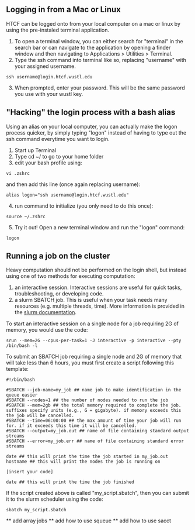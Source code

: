 ## Logging in from a Mac or Linux
HTCF can be logged onto from your local computer on a mac or linux by using the pre-instaled terminal application.
1. To open a terminal window, you can either search for "terminal" in the search bar or can navigate to the application by opening a finder window and then navigating to Applications > Utilities > Terminal.
2. Type the ssh command into terminal like so, replacing "username" with your assigned username.

```
ssh username@login.htcf.wustl.edu
```

3. When prompted, enter your password. This will be the same password you use with your wustl key.

## "Hacking" the login process with a bash alias
Using an alias on your local computer, you can actually make the logon process quicker, by simply typing "logon" instead of having to type out the ssh command everytime you want to login.

1. Start up Terminal
2. Type cd ~/ to go to your home folder
3. edit your bash profile using:
```
vi .zshrc
```
and then add this line (once again replacing username):
```
alias logon="ssh username@login.htcf.wustl.edu"
```
4. run command to initialize (you only need to do this once):
```
source ~/.zshrc
```
5. Try it out! Open a new terminal window and run the "logon" command:
```
logon
```

## Running a job on the cluster

Heavy computation should not be performed on the login shell, but instead using one of two methods for executing computation:

1. an interactive session. Interactive sessions are useful for quick tasks, troubleshooting, or developing code. 
2. a slurm SBATCH job. This is useful when your task needs many resources (e.g. multiple threads, time). More information is provided in the [slurm documentation](https://slurm.schedmd.com/documentation.html).

To start an interactive session on a single node for a job requiring 2G of memory, you would use the code: 
```
srun --mem=2G --cpus-per-task=1 -J interactive -p interactive --pty /bin/bash -l
```

To submit an SBATCH job requiring a single node and 2G of memory that will take less than 6 hours, you must first create a script following this template:
```
#!/bin/bash

#SBATCH --job-name=my_job ## name job to make identification in the queue easier
#SBATCH --nodes=1 ## the number of nodes needed to run the job
#SBATCH --mem=2gb ## the total memory required to complete the job. suffixes specify units (e.g., G = gigabyte). if memory exceeds this the job will be cancelled.
#SBATCH --time=06:00:00 ## the max amount of time your job will run for. if it exceeds this time it will be cancelled.
#SBATCH --output=my_job.out ## name of file containing standard output streams
#SBATCH --error=my_job.err ## name of file containing standard error streams

date ## this will print the time the job started in my_job.out
hostname ## this will print the nodes the job is running on 

[insert your code]

date ## this will print the time the job finished 
```

If the script created above is called "my_script.sbatch", then you can submit it to the slurm scheduler using the code:
```
sbatch my_script.sbatch
```

** add array jobs
** add how to use squeue
** add how to use sacct

